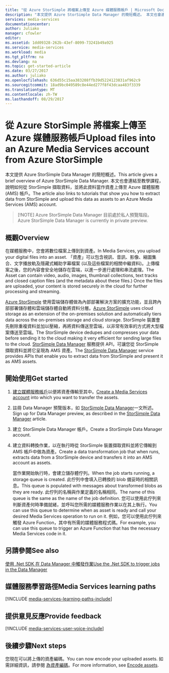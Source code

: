 ```yaml
---
title: "從 Azure StorSimple 將檔案上傳至 Azure 媒體服務帳戶 | Microsoft Docs"
description: "本文提供 Azure StorSimple Data Manager 的簡短概述。 本文也會連結至教學課程，說明如何從 StorSimple 擷取資料，並將它當作資產上傳至 Azure 媒體服務帳戶。"
services: media-services
documentationcenter: 
author: Juliako
manager: cfowler
editor: 
ms.assetid: 1dd09328-262b-43ef-8099-73241b49a925
ms.service: media-services
ms.workload: media
ms.tgt_pltfrm: na
ms.devlang: na
ms.topic: get-started-article
ms.date: 03/27/2017
ms.author: juliako
ms.openlocfilehash: 636d55c15aa383208ffb39d5224123831af962c9
ms.sourcegitcommit: 18ad9bc049589c8e44ed277f8f43dcaa483f3339
ms.translationtype: MT
ms.contentlocale: zh-TW
ms.lasthandoff: 08/29/2017
---
```

# <a name="upload-files-into-an-azure-media-services-account-from-azure-storsimple"></a><span data-ttu-id="4afcc-104">從 Azure StorSimple 將檔案上傳至 Azure 媒體服務帳戶</span><span class="sxs-lookup"><span data-stu-id="4afcc-104">Upload files into an Azure Media Services account from Azure StorSimple</span></span>

<span data-ttu-id="4afcc-105">本文提供 Azure StorSimple Data Manager 的簡短概述。</span><span class="sxs-lookup"><span data-stu-id="4afcc-105">This article gives a brief overview of Azure StorSimple Data Manager.</span></span> <span data-ttu-id="4afcc-106">本文也會連結至教學課程，說明如何從 StorSimple 擷取資料，並將此資料當作資產上傳至 Azure 媒體服務 (AMS) 帳戶。</span><span class="sxs-lookup"><span data-stu-id="4afcc-106">The article also links to tutorials that show you how to extract data from StorSimple and upload this data as assets to an Azure Media Services (AMS) account.</span></span>

> 
> [!NOTE]
> <span data-ttu-id="4afcc-107">Azure StorSimple Data Manager 目前處於私人預覽階段。</span><span class="sxs-lookup"><span data-stu-id="4afcc-107">Azure StorSimple Data Manager is currently in private preview.</span></span> 
> 

## <a name="overview"></a><span data-ttu-id="4afcc-108">概觀</span><span class="sxs-lookup"><span data-stu-id="4afcc-108">Overview</span></span>

<span data-ttu-id="4afcc-109">在媒體服務中，您會將數位檔案上傳到到資產。</span><span class="sxs-lookup"><span data-stu-id="4afcc-109">In Media Services, you upload your digital files into an asset.</span></span> <span data-ttu-id="4afcc-110">「資產」可以包含視訊、音訊、影像、縮圖集合、文字播放軌及隱藏式輔助字幕檔案 (以及這些檔案的相關中繼資料)。上傳檔案之後，您的內容會安全地儲存在雲端，以進一步進行處理和串流處理。</span><span class="sxs-lookup"><span data-stu-id="4afcc-110">The Asset  can contain video, audio, images, thumbnail collections, text tracks and closed caption files (and the metadata about these files.) Once the files are uploaded, your content is stored securely in the cloud for further processing and streaming.</span></span>

<span data-ttu-id="4afcc-111">[Azure StorSimple](https://docs.microsoft.com/azure/storsimple/) 使用雲端儲存體做為內部部署解決方案的擴充功能，並且跨內部部署儲存體和雲端儲存體自動將資料分層。</span><span class="sxs-lookup"><span data-stu-id="4afcc-111">[Azure StorSimple](https://docs.microsoft.com/azure/storsimple/) uses cloud storage as an extension of the on-premises solution and automatically tiers data across the on-premises storage and cloud storage.</span></span> <span data-ttu-id="4afcc-112">StorSimple 裝置會先刪除重複資料並加以壓縮，再將資料傳送至雲端，以非常有效率的方式將大型檔案傳送至雲端。</span><span class="sxs-lookup"><span data-stu-id="4afcc-112">The StorSimple device dedupes and compresses your data before sending it to the cloud making it very efficient for sending large files to the cloud.</span></span> <span data-ttu-id="4afcc-113">[StorSimple Data Manager](../storsimple/storsimple-data-manager-overview.md) 服務提供 API，可讓您從 StorSimple 擷取資料並將它呈現為 AMS 資產。</span><span class="sxs-lookup"><span data-stu-id="4afcc-113">The [StorSimple Data Manager](../storsimple/storsimple-data-manager-overview.md) service provides APIs that enable you to extract data from StorSimple and present it as AMS assets.</span></span>

## <a name="get-started"></a><span data-ttu-id="4afcc-114">開始使用</span><span class="sxs-lookup"><span data-stu-id="4afcc-114">Get started</span></span>

1. <span data-ttu-id="4afcc-115">[建立媒體服務帳戶](media-services-portal-create-account.md)以便將資產傳輸至其中。</span><span class="sxs-lookup"><span data-stu-id="4afcc-115">[Create a Media Services account](media-services-portal-create-account.md) into which you want to transfer the assets.</span></span>
2. <span data-ttu-id="4afcc-116">註冊 Data Manager 預覽版本，如 [StorSimple Data Manager](../storsimple/storsimple-data-manager-overview.md)一文所述。</span><span class="sxs-lookup"><span data-stu-id="4afcc-116">Sign up for Data Manager preview, as described in the [StorSimple Data Manager](../storsimple/storsimple-data-manager-overview.md) article.</span></span>
3. <span data-ttu-id="4afcc-117">建立 StorSimple Data Manager 帳戶。</span><span class="sxs-lookup"><span data-stu-id="4afcc-117">Create a StorSimple Data Manager account.</span></span>
4. <span data-ttu-id="4afcc-118">建立資料轉換作業，以在執行時從 StorSimple 裝置擷取資料並將它傳輸到 AMS 帳戶中做為資產。</span><span class="sxs-lookup"><span data-stu-id="4afcc-118">Create a data transformation job that when runs, extracts data from a StorSimple device and transfers it into an AMS account as assets.</span></span> 

    <span data-ttu-id="4afcc-119">當作業開始執行時，會建立儲存體佇列。</span><span class="sxs-lookup"><span data-stu-id="4afcc-119">When the job starts running, a storage queue is created.</span></span> <span data-ttu-id="4afcc-120">此佇列中會填入已轉換的 blob 備妥時的相關訊息。</span><span class="sxs-lookup"><span data-stu-id="4afcc-120">This queue is populated with messages about transformed blobs as they are ready.</span></span> <span data-ttu-id="4afcc-121">此佇列的名稱與作業定義的名稱相同。</span><span class="sxs-lookup"><span data-stu-id="4afcc-121">The name of this queue is the same as the name of the job definition.</span></span> <span data-ttu-id="4afcc-122">您可以使用此佇列來判斷資產何時準備就緒，並呼叫您所需的媒體服務作業以在其上執行。</span><span class="sxs-lookup"><span data-stu-id="4afcc-122">You can use this queue to determine when as asset is ready and call your desired Media Services operation to run on it.</span></span> <span data-ttu-id="4afcc-123">例如，您可以使用此佇列來觸發 Azure Function，其中有所需的媒體服務程式碼。</span><span class="sxs-lookup"><span data-stu-id="4afcc-123">For example, you can use this queue to trigger an Azure Function that has the necessary Media Services code in it.</span></span>

## <a name="see-also"></a><span data-ttu-id="4afcc-124">另請參閱</span><span class="sxs-lookup"><span data-stu-id="4afcc-124">See also</span></span>

[<span data-ttu-id="4afcc-125">使用 .Net SDK 在 Data Manager 中觸發作業</span><span class="sxs-lookup"><span data-stu-id="4afcc-125">Use the .Net SDK to trigger jobs in the Data Manager</span></span>](../storsimple/storsimple-data-manager-dotnet-jobs.md)

## <a name="media-services-learning-paths"></a><span data-ttu-id="4afcc-126">媒體服務學習路徑</span><span class="sxs-lookup"><span data-stu-id="4afcc-126">Media Services learning paths</span></span>
[!INCLUDE [media-services-learning-paths-include](../../includes/media-services-learning-paths-include.md)]

## <a name="provide-feedback"></a><span data-ttu-id="4afcc-127">提供意見反應</span><span class="sxs-lookup"><span data-stu-id="4afcc-127">Provide feedback</span></span>
[!INCLUDE [media-services-user-voice-include](../../includes/media-services-user-voice-include.md)]

## <a name="next-steps"></a><span data-ttu-id="4afcc-128">後續步驟</span><span class="sxs-lookup"><span data-stu-id="4afcc-128">Next steps</span></span>

<span data-ttu-id="4afcc-129">您現在可以將上傳的資產編碼。</span><span class="sxs-lookup"><span data-stu-id="4afcc-129">You can now encode your uploaded assets.</span></span> <span data-ttu-id="4afcc-130">如需詳細資訊，請參閱 [為資產編碼](media-services-portal-encode.md)。</span><span class="sxs-lookup"><span data-stu-id="4afcc-130">For more information, see [Encode assets](media-services-portal-encode.md).</span></span>
